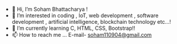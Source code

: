 - 👋 Hi, I’m Soham Bhattacharya !
- 👀 I’m interested in coding , IoT, web development , software development , artificial intelligence, blockchain technology etc...!
- 🌱 I’m currently learning C, HTML, CSS, Bootstrap!!
- 📫 How to reach me ... E-mail- soham110904@gmail.com

<!---
Rajchamp10/Rajchamp10 is a ✨ special ✨ repository because its `README.md` (this file) appears on your GitHub profile.
You can click the Preview link to take a look at your changes.
--->
